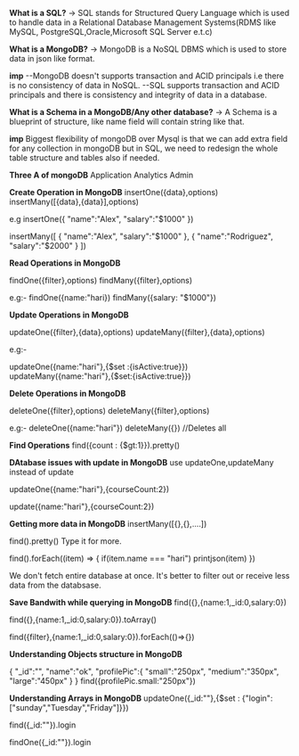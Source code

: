 **What is a SQL?**
-> SQL stands for Structured Query Language which is used to handle data in a Relational Database Management Systems(RDMS like MySQL, PostgreSQL,Oracle,Microsoft SQL Server e.t.c)

**What is a MongoDB?**
-> MongoDB is a NoSQL DBMS which is used to store data in json like format.


**imp**
--MongoDB doesn't supports transaction and ACID principals i.e there is no consistency of data in NoSQL.
--SQL supports transaction and ACID principals and there is consistency and integrity of data in a database.



**What is a Schema in a MongoDB/Any other database?**
-> A Schema is a blueprint of structure, like name field will contain string like that.


**imp**
Biggest flexibility of mongoDB over Mysql is that we can add extra field for any collection in mongoDB but in SQL, we need to redesign the whole table structure and tables also if needed.



**Three A of mongoDB**
Application
Analytics
Admin


**Create Operation in MongoDB**
insertOne({data},options)
insertMany([{data},{data}],options)

e.g
insertOne({
    "name":"Alex",
    "salary":"$1000"
})

insertMany([
    {
    "name":"Alex",
    "salary":"$1000"
    },
    {
    "name":"Rodriguez",
    "salary":"$2000"
    }
])



**Read Operations in MongoDB**

findOne({filter},options)
findMany({filter},options)


e.g:- 
findOne({name:"hari})
findMany({salary: "$1000"})


**Update Operations in MongoDB**

updateOne({filter},{data},options)
updateMany({filter},{data},options)

e.g:-

updateOne({name:"hari"},{$set :{isActive:true}})
updateMany({name:"hari"},{$set:{isActive:true}})

<!-- Here $set is a atomic operator -->


**Delete Operations in MongoDB**

deleteOne({filter},options)
deleteMany({filter},options)

e.g:-
deleteOne({name:"hari"})
deleteMany({}) //Deletes all


**Find Operations**
find({count : {$gt:1}}).pretty()


**DAtabase issues with update in MongoDB**
use updateOne,updateMany instead of update

updateOne({name:"hari"},{courseCount:2}) 
<!-- Doesn't runs without $set atomic operator. -->
update({name:"hari"},{courseCount:2})
<!-- Runs but deletes all pre-stored fields and adds only courseCount in this collection. -->

**Getting more data in MongoDB**
insertMany([{},{},....])

find().pretty()
Type it for more.

find().forEach((item) => {
    if(item.name === "hari") printjson(item)
})

We don't fetch entire database at once. It's better to filter out or receive less data from the databsase.

**Save Bandwith while querying in MongoDB**
find({},{name:1,_id:0,salary:0})
<!-- Only outputs the email only -->
find({},{name:1,_id:0,salary:0}).toArray()

find({filter},{name:1,_id:0,salary:0}).forEach(()=>{})



**Understanding Objects structure in MongoDB**

{
    "_id":"",
    "name":"ok",
    "profilePic":{
        "small":"250px",
        "medium":"350px",
        "large":"450px"
    }
}
find({profilePic.small:"250px"})
<!-- Use Multiple . to get inside more -->


**Understanding Arrays in MongoDB**
updateOne({_id:""},{$set : {"login":["sunday","Tuesday","Friday"]}})

find({_id:""}).login 
<!-- invalid because we can't show for multiple collections -->

findOne({_id:""}).login 
<!-- Works -->